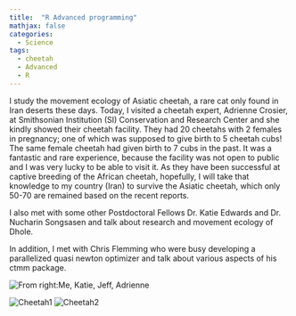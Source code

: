 ```yaml
---
title:  "R Advanced programming"
mathjax: false
categories: 
  - Science
tags:
  - cheetah
  - Advanced
  - R
---
```


I study the movement ecology of Asiatic cheetah, a rare cat only found in Iran deserts these days. Today, I visited a cheetah expert, Adrienne Crosier, at Smithsonian Institution (SI) Conservation and Research Center and she kindly showed their cheetah facility. They had 20 cheetahs with 2 females in pregnancy; one of which was supposed to give birth to 5 cheetah cubs! The same female cheetah had given birth to 7 cubs in the past. It was a fantastic and rare experience, because the facility was not open to public and I was very lucky to be able to visit it. As they have been successful at captive breeding of the African cheetah, hopefully, I will take that knowledge to my country (Iran) to survive the Asiatic cheetah, which only 50-70 are remained based on the recent reports. 


I also met with some other Postdoctoral Fellows Dr. Katie Edwards and Dr. Nucharin Songsasen and talk about research and movement ecology of Dhole. 

In addition, I met with Chris Flemming who were busy developing a parallelized quasi newton optimizer and talk about various aspects of his ctmm package. 


![From right:Me, Katie, Jeff, Adrienne](http:\\www.fcheraghi.ir\images\smithsonian\1.jpg)

![Cheetah1](http:\\www.fcheraghi.ir\images\smithsonian\2.jpg)
![Cheetah2](http:\\www.fcheraghi.ir\images\smithsonian\3.jpg)